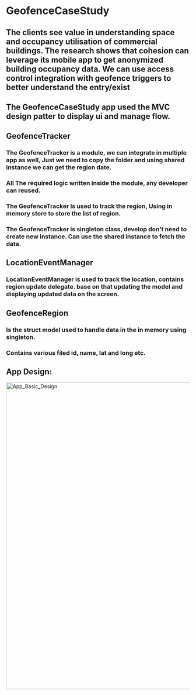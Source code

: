 # GeofenceCaseStudy
## The clients see value in understanding space and occupancy utilisation of commercial buildings. The research shows that cohesion can leverage its mobile app to get anonymized building occupancy data. We can use access control integration with geofence triggers to better understand the entry/exist
## The GeofenceCaseStudy app used the MVC design patter to display ui and manage flow.

## GeofenceTracker
### The GeofenceTracker is a module, we can integrate in multiple app as well, Just we need to copy the folder and using shared instance we can get the region date.
### All The required logic written inside the module, any developer can reused.
### The GeofenceTracker Is used to track the region, Using in memory store to store the list of region.
### The GeofenceTracker is singleton class, develop don't need to create new instance. Can use the shared instance to fetch the data.

## LocationEventManager 
### LocationEventManager is used to track the location, contains region update delegate. base on that updating the model and displaying updated data on the screen.

## GeofenceRegion
### Is the struct model used to handle data in the in memory using singleton.
### Contains various filed id, name, lat and long etc.

## App Design:
<img width="838" alt="App_Basic_Design" src="https://user-images.githubusercontent.com/9925410/126334771-97ebeeeb-1111-4ca4-977b-7a3f4db516f1.png">
